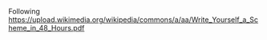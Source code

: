 Following https://upload.wikimedia.org/wikipedia/commons/a/aa/Write_Yourself_a_Scheme_in_48_Hours.pdf
